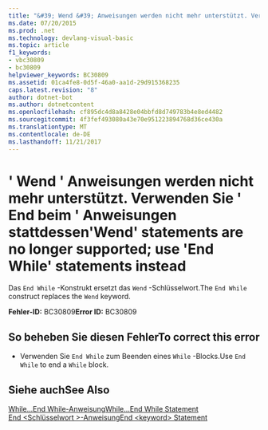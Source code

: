 ```yaml
---
title: "&#39; Wend &#39; Anweisungen werden nicht mehr unterstützt. Verwenden Sie &#39; End beim &#39; Anweisungen stattdessen"
ms.date: 07/20/2015
ms.prod: .net
ms.technology: devlang-visual-basic
ms.topic: article
f1_keywords:
- vbc30809
- bc30809
helpviewer_keywords: BC30809
ms.assetid: 01ca4fe8-0d5f-46a0-aa1d-29d915368235
caps.latest.revision: "8"
author: dotnet-bot
ms.author: dotnetcontent
ms.openlocfilehash: cf895dc4d8a8428e04bbfd8d749783b4e8ed4482
ms.sourcegitcommit: 4f3fef493080a43e70e951223894768d36ce430a
ms.translationtype: MT
ms.contentlocale: de-DE
ms.lasthandoff: 11/21/2017
---
```

# <a name="39wend39-statements-are-no-longer-supported-use-39end-while39-statements-instead"></a><span data-ttu-id="14a0e-102">&#39; Wend &#39; Anweisungen werden nicht mehr unterstützt. Verwenden Sie &#39; End beim &#39; Anweisungen stattdessen</span><span class="sxs-lookup"><span data-stu-id="14a0e-102">&#39;Wend&#39; statements are no longer supported; use &#39;End While&#39; statements instead</span></span>
<span data-ttu-id="14a0e-103">Das `End While` -Konstrukt ersetzt das `Wend` -Schlüsselwort.</span><span class="sxs-lookup"><span data-stu-id="14a0e-103">The `End While` construct replaces the `Wend` keyword.</span></span>  
  
 <span data-ttu-id="14a0e-104">**Fehler-ID:** BC30809</span><span class="sxs-lookup"><span data-stu-id="14a0e-104">**Error ID:** BC30809</span></span>  
  
## <a name="to-correct-this-error"></a><span data-ttu-id="14a0e-105">So beheben Sie diesen Fehler</span><span class="sxs-lookup"><span data-stu-id="14a0e-105">To correct this error</span></span>  
  
-   <span data-ttu-id="14a0e-106">Verwenden Sie `End While` zum Beenden eines `While` -Blocks.</span><span class="sxs-lookup"><span data-stu-id="14a0e-106">Use `End While` to end a `While` block.</span></span>  
  
## <a name="see-also"></a><span data-ttu-id="14a0e-107">Siehe auch</span><span class="sxs-lookup"><span data-stu-id="14a0e-107">See Also</span></span>  
 [<span data-ttu-id="14a0e-108">While...End While-Anweisung</span><span class="sxs-lookup"><span data-stu-id="14a0e-108">While...End While Statement</span></span>](../../visual-basic/language-reference/statements/while-end-while-statement.md)  
 [<span data-ttu-id="14a0e-109">End \<Schlüsselwort >-Anweisung</span><span class="sxs-lookup"><span data-stu-id="14a0e-109">End \<keyword> Statement</span></span>](../../visual-basic/language-reference/statements/end-keyword-statement.md)
